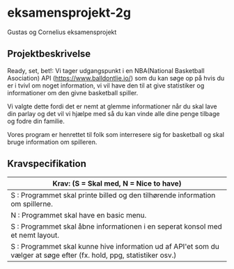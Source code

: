 # eksamensprojekt-2g
Gustas og Cornelius eksamensprojekt
## Projektbeskrivelse
Ready, set, bet!:
Vi tager udgangspunkt i en NBA(National Basketball Asociation) API (https://www.balldontlie.io/) som du kan søge op på hvis du er i tvivl om noget information, vi vil have den til at give statistiker og informationer om den givne basketball spiller.

Vi valgte dette fordi det er nemt at glemme informationer når du skal lave din parlay og det vil vi hjælpe med så du kan vinde alle dine penge tilbage og fodre din familie.

Vores program er henrettet til folk som interresere sig for basketball og skal bruge information om spilleren.
## Kravspecifikation
| Krav: (S = Skal med, N = Nice to have)                                                                                            |
|-------------------------------------------------------------------------------------------------------------------	|
|S : Programmet skal printe billed og den tilhørende information om spillerne.                                                 	|
|N : Programmet skal have en basic menu.                                                                         	|
|S : Programmet skal åbne informationen i en seperat konsol med et nemt layout.                                        	|
|S : Programmet skal kunne hive information ud af API'et som du vælger at søge efter (fx. hold, ppg, statistiker osv.) 	|  

